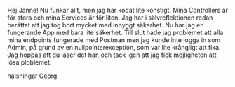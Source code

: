 Hej Janne!
Nu funkar allt, men jag har kodat lite konstigt. Mina Controllers är för stora och mina Services är för liten.
Jag har i sälvreflektionen redan berättat att jag tog bort mycket med inbyggt säkerhet. 
Nu har jag en fungerande App med bara lite säkerhet.
Till slut hade jag problemet att alla mina endpoints fungerade med Postman men jag kunde inte logga in som Admin,
på grund av en nullpointerexception, som var lite krångligt att fixa.
Jag hoppas att du läser det här, och tack igen att jag fick möjligheten att lösa ploblemet.

hälsningar
Georg

